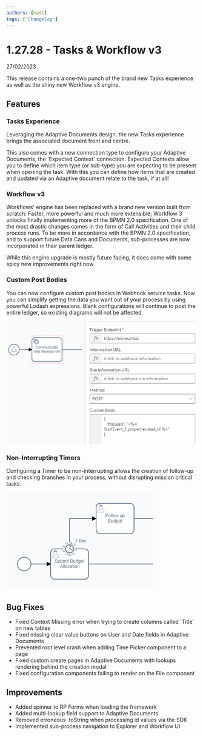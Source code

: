 ```yaml
---
authors: [matt]
tags: ['Changelog']
---
```


# 1.27.28 - Tasks & Workflow v3
27/02/2023

This release contains a one-two punch of the brand new Tasks experience as well as the shiny new Workflow v3 engine.

## Features

### Tasks Experience

Leveraging the Adaptive Documents design, the new Tasks experience brings the associated document front and centre.

This also comes with a new connection type to configure your Adaptive Documents, the 'Expected Context' connection. Expected Contexts allow you to define which item type (or sub-type) you are expecting to be present when opening the task. With this you can define how items that are created and updated via an Adaptive document relate to the task, if at all! 

### Workflow v3

Workflows' engine has been replaced with a brand new version built from scratch. Faster, more powerful and much more extensible; Workflow 3 unlocks finally implementing more of the BPMN 2.0 specification. One of the most drastic changes comes in the form of Call Activities and their child process runs. To be more in accordance with the BPMN 2.0 specification, and to support future Data Cans and Documents, sub-processes are now incorporated in their parent ledger.

While this engine upgrade is mostly future facing, it does come with some spicy new improvements right now

### Custom Post Bodies

You can now configure custom post bodies in Webhook service tasks. Now you can simplify getting the data you want out of your process by using powerful Lodash expressions. Blank configurations will continue to post the entire ledger, so existing diagrams will not be affected.

![Custom post body configuration](<Custom post body configuration.png>)

### Non-Interrupting Timers

Configuring a Timer to be non-interrupting allows the creation of follow-up and checking branches in your process, without disrupting mission critical tasks.

![Non Interrupting Timer example](<Non Interrupting Timer example.png>)

## Bug Fixes

- Fixed Context Missing error when trying to create columns called 'Title' on new tables
- Fixed missing clear value buttons on User and Date fields in Adaptive Documents
- Prevented root level crash when adding Time Picker component to a page
- Fixed custom create pages in Adaptive Documents with lookups rendering behind the creation modal
- Fixed configuration components failing to render on the File component

## Improvements

- Added spinner to RP Forms when loading the framework
- Added multi-lookup field support to Adaptive Documents
- Removed erroneous .toString when processing id values via the SDK
- Implemented sub-process navigation to Explorer and Workflow UI
